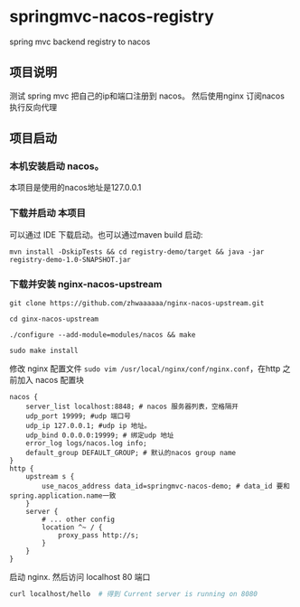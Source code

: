 # springmvc-nacos-registry
spring mvc backend registry to nacos

## 项目说明
测试 spring mvc 把自己的ip和端口注册到 nacos。 然后使用nginx 订阅nacos 执行反向代理

## 项目启动

### 本机安装启动 nacos。
本项目是使用的nacos地址是127.0.0.1
### 下载并启动 本项目
可以通过 IDE 下载启动。也可以通过maven build 启动:

`mvn install -DskipTests && cd registry-demo/target && java -jar registry-demo-1.0-SNAPSHOT.jar`
### 下载并安装 nginx-nacos-upstream
 ```git clone https://github.com/zhwaaaaaa/nginx-nacos-upstream.git ```

 ```cd ginx-nacos-upstream```

 ```./configure --add-module=modules/nacos && make```

 ```sudo make install```


修改 nginx 配置文件 ```sudo vim /usr/local/nginx/conf/nginx.conf```，在http 之前加入 nacos 配置块
```
nacos {
    server_list localhost:8848; # nacos 服务器列表，空格隔开
    udp_port 19999; #udp 端口号
    udp_ip 127.0.0.1; #udp ip 地址。
    udp_bind 0.0.0.0:19999; # 绑定udp 地址
    error_log logs/nacos.log info;
    default_group DEFAULT_GROUP; # 默认的nacos group name
}
http {
    upstream s {
        use_nacos_address data_id=springmvc-nacos-demo; # data_id 要和 spring.application.name一致
    }
    server {
        # ... other config
        location ^~ / {
            proxy_pass http://s;
        }
    }
}
```
启动 nginx. 然后访问 localhost 80 端口
```bash
curl localhost/hello  # 得到 Current server is running on 8080
```
